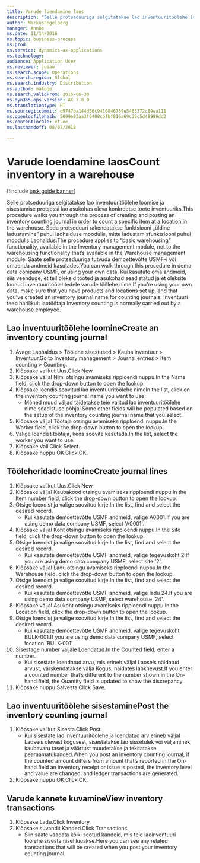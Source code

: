 ```yaml
---
title: Varude loendamine laos
description: "Selle protseduuriga selgitatakse lao inventuuritöölehe loomise ja sisestamise protsessi lao asukohas oleva konkreetse toote inventuuriks."
author: MarkusFogelberg
manager: AnnBe
ms.date: 11/14/2016
ms.topic: business-process
ms.prod: 
ms.service: dynamics-ax-applications
ms.technology: 
audience: Application User
ms.reviewer: josaw
ms.search.scope: Operations
ms.search.region: Global
ms.search.industry: Distribution
ms.author: mafoge
ms.search.validFrom: 2016-06-30
ms.dyn365.ops.version: AX 7.0.0
ms.translationtype: HT
ms.sourcegitcommit: d9747ba144d56c9410846769e5465372c89ea111
ms.openlocfilehash: 5099e82aa3f0408cbfbf816a69c38c5d48989dd2
ms.contentlocale: et-ee
ms.lasthandoff: 08/07/2018

---
```

# <a name="count-inventory-in-a-warehouse"></a><span data-ttu-id="30392-103">Varude loendamine laos</span><span class="sxs-lookup"><span data-stu-id="30392-103">Count inventory in a warehouse</span></span>

[!include [task guide banner](../../includes/task-guide-banner.md)]

<span data-ttu-id="30392-104">Selle protseduuriga selgitatakse lao inventuuritöölehe loomise ja sisestamise protsessi lao asukohas oleva konkreetse toote inventuuriks.</span><span class="sxs-lookup"><span data-stu-id="30392-104">This procedure walks you through the process of creating and posting an inventory counting journal in order to count a specific item at a location in the warehouse.</span></span> <span data-ttu-id="30392-105">Seda protseduuri rakendatakse funktsiooni „üldine ladustamine” puhul laohalduse moodulis, mitte ladustamisfunktsiooni puhul moodulis Laohaldus.</span><span class="sxs-lookup"><span data-stu-id="30392-105">The procedure applies to “basic warehousing” functionality, available in the Inventory management module, not to the warehousing functionality that’s available in the Warehouse management module.</span></span> <span data-ttu-id="30392-106">Saate selle protseduuriga tutvuda demoettevõtte USMF-i või omaenda andmeid kasutades.</span><span class="sxs-lookup"><span data-stu-id="30392-106">You can walk through this procedure in demo data company USMF, or using your own data.</span></span> <span data-ttu-id="30392-107">Kui kasutate oma andmeid, siis veenduge, et teil oleksid tooted ja asukohad seadistatud ja et oleksite loonud inventuuritöölehtedele varude töölehe nime.</span><span class="sxs-lookup"><span data-stu-id="30392-107">If you’re using your own data, make sure that you have products and locations set up, and that you’ve created an inventory journal name for counting journals.</span></span> <span data-ttu-id="30392-108">Inventuuri teeb harilikult laotöötaja.</span><span class="sxs-lookup"><span data-stu-id="30392-108">Inventory counting is normally carried out by a warehouse employee.</span></span>


## <a name="create-an-inventory-counting-journal"></a><span data-ttu-id="30392-109">Lao inventuuritöölehe loomine</span><span class="sxs-lookup"><span data-stu-id="30392-109">Create an inventory counting journal</span></span>
1. <span data-ttu-id="30392-110">Avage Laohaldus > Töölehe sisestused > Kauba inventuur > Inventuur.</span><span class="sxs-lookup"><span data-stu-id="30392-110">Go to Inventory management > Journal entries > Item counting > Counting.</span></span>
2. <span data-ttu-id="30392-111">Klõpsake valikut Uus.</span><span class="sxs-lookup"><span data-stu-id="30392-111">Click New.</span></span>
3. <span data-ttu-id="30392-112">Klõpsake väljal Nimi otsingu avamiseks ripploendi nuppu.</span><span class="sxs-lookup"><span data-stu-id="30392-112">In the Name field, click the drop-down button to open the lookup.</span></span>
4. <span data-ttu-id="30392-113">Klõpsake loendis soovitud lao inventuuritöölehe nime</span><span class="sxs-lookup"><span data-stu-id="30392-113">In the list, click on the inventory counting journal name you want to use</span></span>
    * <span data-ttu-id="30392-114">Mõned muud väljad täidetakse teie valitud lao inventuuritöölehe nime seadistuse põhjal.</span><span class="sxs-lookup"><span data-stu-id="30392-114">Some other fields will be populated based on the setup of the inventory counting journal name that you select.</span></span>  
5. <span data-ttu-id="30392-115">Klõpsake väljal Töötaja otsingu avamiseks ripploendi nuppu.</span><span class="sxs-lookup"><span data-stu-id="30392-115">In the Worker field, click the drop-down button to open the lookup.</span></span>
6. <span data-ttu-id="30392-116">Valige loendist töötaja, keda soovite kasutada.</span><span class="sxs-lookup"><span data-stu-id="30392-116">In the list, select the worker you want to use.</span></span>
7. <span data-ttu-id="30392-117">Klõpsake Vali.</span><span class="sxs-lookup"><span data-stu-id="30392-117">Click Select.</span></span>
8. <span data-ttu-id="30392-118">Klõpsake nuppu OK.</span><span class="sxs-lookup"><span data-stu-id="30392-118">Click OK.</span></span>

## <a name="create-journal-lines"></a><span data-ttu-id="30392-119">Tööleheridade loomine</span><span class="sxs-lookup"><span data-stu-id="30392-119">Create journal lines</span></span>
1. <span data-ttu-id="30392-120">Klõpsake valikut Uus.</span><span class="sxs-lookup"><span data-stu-id="30392-120">Click New.</span></span>
2. <span data-ttu-id="30392-121">Klõpsake väljal Kaubakood otsingu avamiseks ripploendi nuppu.</span><span class="sxs-lookup"><span data-stu-id="30392-121">In the Item number field, click the drop-down button to open the lookup.</span></span>
3. <span data-ttu-id="30392-122">Otsige loendist ja valige soovitud kirje.</span><span class="sxs-lookup"><span data-stu-id="30392-122">In the list, find and select the desired record.</span></span>
    * <span data-ttu-id="30392-123">Kui kasutate demoettevõtte USMF andmeid, valige A0001.</span><span class="sxs-lookup"><span data-stu-id="30392-123">If you are using demo data company USMF, select 'A0001'.</span></span>  
4. <span data-ttu-id="30392-124">Klõpsake väljal Koht otsingu avamiseks ripploendi nuppu.</span><span class="sxs-lookup"><span data-stu-id="30392-124">In the Site field, click the drop-down button to open the lookup.</span></span>
5. <span data-ttu-id="30392-125">Otsige loendist ja valige soovitud kirje.</span><span class="sxs-lookup"><span data-stu-id="30392-125">In the list, find and select the desired record.</span></span>
    * <span data-ttu-id="30392-126">Kui kasutate demoettevõtte USMF andmeid, valige tegevuskoht 2.</span><span class="sxs-lookup"><span data-stu-id="30392-126">If you are using demo data company USMF, select site '2'.</span></span>  
6. <span data-ttu-id="30392-127">Klõpsake väljal Ladu otsingu avamiseks ripploendi nuppu.</span><span class="sxs-lookup"><span data-stu-id="30392-127">In the Warehouse field, click the drop-down button to open the lookup.</span></span>
7. <span data-ttu-id="30392-128">Otsige loendist ja valige soovitud kirje.</span><span class="sxs-lookup"><span data-stu-id="30392-128">In the list, find and select the desired record.</span></span>
    * <span data-ttu-id="30392-129">Kui kasutate demoettevõtte USMF andmeid, valige ladu 24.</span><span class="sxs-lookup"><span data-stu-id="30392-129">If you are using demo data company USMF, select warehouse '24'.</span></span>  
8. <span data-ttu-id="30392-130">Klõpsake väljal Asukoht otsingu avamiseks ripploendi nuppu.</span><span class="sxs-lookup"><span data-stu-id="30392-130">In the Location field, click the drop-down button to open the lookup.</span></span>
9. <span data-ttu-id="30392-131">Otsige loendist ja valige soovitud kirje.</span><span class="sxs-lookup"><span data-stu-id="30392-131">In the list, find and select the desired record.</span></span>
    * <span data-ttu-id="30392-132">Kui kasutate demoettevõtte USMF andmeid, valige tegevuskoht BULK-001.</span><span class="sxs-lookup"><span data-stu-id="30392-132">If you are using demo data company USMF, select location 'BULK-001'</span></span>  
10. <span data-ttu-id="30392-133">Sisestage number väljale Loendatud.</span><span class="sxs-lookup"><span data-stu-id="30392-133">In the Counted field, enter a number.</span></span>
    * <span data-ttu-id="30392-134">Kui sisestate loendatud arvu, mis erineb väljal Laoseis näidatud arvust, värskendatakse välja Kogus, näidates lahknevust.</span><span class="sxs-lookup"><span data-stu-id="30392-134">If you enter a counted number that’s different to the number shown in the On-hand field, the Quantity field is updated to show the discrepancy.</span></span>  
11. <span data-ttu-id="30392-135">Klõpsake nuppu Salvesta.</span><span class="sxs-lookup"><span data-stu-id="30392-135">Click Save.</span></span>

## <a name="post-the-inventory-counting-journal"></a><span data-ttu-id="30392-136">Lao inventuuritöölehe sisestamine</span><span class="sxs-lookup"><span data-stu-id="30392-136">Post the inventory counting journal</span></span>
1. <span data-ttu-id="30392-137">Klõpsake valikut Sisesta.</span><span class="sxs-lookup"><span data-stu-id="30392-137">Click Post.</span></span>
    * <span data-ttu-id="30392-138">Kui sisestate lao inventuuritöölehe ja loendatud arv erineb väljal Laoseis olevast kogusest, sisestatakse lao sissetulek või väljaminek, kaubavaru taset ja väärtust muudetakse ja tekitatakse pearaamatukanded.</span><span class="sxs-lookup"><span data-stu-id="30392-138">When you post an inventory counting journal, if the counted amount differs from amount that’s reported in the On-hand field an inventory receipt or issue is posted, the inventory level and value are changed, and ledger transactions are generated.</span></span>  
2. <span data-ttu-id="30392-139">Klõpsake nuppu OK.</span><span class="sxs-lookup"><span data-stu-id="30392-139">Click OK.</span></span>

## <a name="view-inventory-transactions"></a><span data-ttu-id="30392-140">Varude kannete kuvamine</span><span class="sxs-lookup"><span data-stu-id="30392-140">View inventory transactions</span></span>
1. <span data-ttu-id="30392-141">Klõpsake Ladu.</span><span class="sxs-lookup"><span data-stu-id="30392-141">Click Inventory.</span></span>
2. <span data-ttu-id="30392-142">Klõpsake suvandit Kanded.</span><span class="sxs-lookup"><span data-stu-id="30392-142">Click Transactions.</span></span>
    * <span data-ttu-id="30392-143">Siin saate vaadata kõiki seotud kandeid, mis teie laoinventuuri töölehe sisestamisel luuakse.</span><span class="sxs-lookup"><span data-stu-id="30392-143">Here you can see any related transactions that will be created when you post your inventory counting journal.</span></span>   

